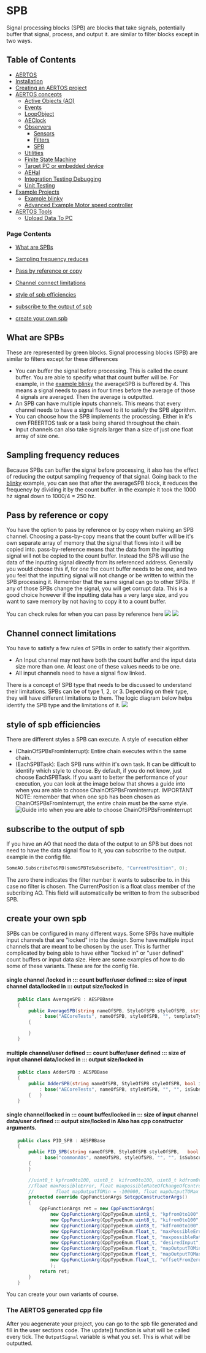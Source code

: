 
# SPB
<!--  
//UserCode_Sectiona
-->
Signal processing blocks (SPB) are blocks that take signals, potentially buffer that signal,  process, and output it. are similar to filter blocks except in two ways. 
<!--  
//UserCode_Sectiona_end
-->

## Table of Contents
- [AERTOS](https://github.com/haditj66/AERTOSCopy)
- [Installation](https://github.com/haditj66/AERTOSCopy/blob/master/doc/Installation.md)
- [Creating an AERTOS project](https://github.com/haditj66/AERTOSCopy/blob/master/doc/Creating_an_AERTOS_project.md)
- [AERTOS concepts](https://github.com/haditj66/AERTOSCopy/blob/master/doc/AERTOS_concepts.md)
    - [Active Objects (AO)](https://github.com/haditj66/AERTOSCopy/blob/master/doc/concepts/AOs.md)
    - [Events](https://github.com/haditj66/AERTOSCopy/blob/master/doc/concepts/Events.md)
    - [LoopObject](https://github.com/haditj66/AERTOSCopy/blob/master/doc/concepts/LoopObject.md)
    - [AEClock](https://github.com/haditj66/AERTOSCopy/blob/master/doc/concepts/AEClock.md)
    - [Observers](https://github.com/haditj66/AERTOSCopy/blob/master/doc/concepts/Observers.md)
        - [Sensors](https://github.com/haditj66/AERTOSCopy/blob/master/doc/concepts/observers/Sensors.md)
        - [Filters](https://github.com/haditj66/AERTOSCopy/blob/master/doc/concepts/observers/Filters.md)
        - [SPB](https://github.com/haditj66/AERTOSCopy/blob/master/doc/concepts/observers/SPB.md)
    - [Utilities](https://github.com/haditj66/AERTOSCopy/blob/master/doc/concepts/Utilities.md)
    - [Finite State Machine](https://github.com/haditj66/AERTOSCopy/blob/master/doc/concepts/FSM.md)
    - [Target PC or embedded device](https://github.com/haditj66/AERTOSCopy/blob/master/doc/concepts/Target_PC_Or_Embed.md)
    - [AEHal](https://github.com/haditj66/AERTOSCopy/blob/master/doc/concepts/AEHal.md)
    - [Integration Testing Debugging](https://github.com/haditj66/AERTOSCopy/blob/master/doc/concepts/IntegrationTesting.md)
    - [Unit Testing](https://github.com/haditj66/AERTOSCopy/blob/master/doc/concepts/UnitTesting.md)
- [Example Projects](https://github.com/haditj66/AERTOSCopy/blob/master/doc/Examples.md)
    - [Example blinky](https://github.com/haditj66/AERTOSCopy/blob/master/doc/example/blinky.md)
    - [Advanced Example Motor speed controller](https://github.com/haditj66/AERTOSCopy/blob/master/doc/example/motor_speed_controller.md)
- [AERTOS Tools](https://github.com/haditj66/AERTOSCopy/blob/master/doc/AERTOS_TOOLS.md)
    - [Upload Data To PC](https://github.com/haditj66/AERTOSCopy/blob/master/doc/tools/UploadDataToPC.md)
 

### Page Contents
- [What are SPBs ](#what-are-spbs-)

- [Sampling frequency reduces](#sampling-frequency-reduces)

- [Pass by reference or copy](#pass-by-reference-or-copy)

- [Channel connect limitations](#channel-connect-limitations)

- [style of spb efficiencies](#style-of-spb-efficiencies)

- [subscribe to the output of spb](#subscribe-to-the-output-of-spb)

- [create your own spb](#create-your-own-spb)



<!--  
//UserCode_Sectionb
//UserCode_Sectionb_end
 -->
 
## What are SPBs 
<!--  
 //UserCode_Sectionwhatarespbs
 -->
These are represented by green blocks. Signal processing blocks (SPB) are similar to filters except for these differences

 - You can buffer the signal before processing. This is called the count buffer. You are able to specify what that count buffer will be. For example, in the [example blinky](https://github.com/haditj66/AERTOSCopy/blob/master/doc/example/blinky.md) the averageSPB is buffered by 4. This means a signal needs to pass in four times before the average of those 4 signals are averaged. Then the average is outputted. 
 - An SPB can have multiple inputs channels. This means that every channel needs to have a signal flowed to it to satisfy the SPB algorithm.  
 - You can choose how the SPB implements the processing. Either in it's own FREERTOS task or a task being shared throughout the chain. 
 - Input channels can also take signals larger than a size of just one float array of size one.

<!--  
//UserCode_Sectionwhatarespbs_end
-->
## Sampling frequency reduces
<!--  
 //UserCode_Sectionsamplingfrequencyreduces
 -->
 Because SPBs can buffer the signal before processing, it also has the effect of reducing the output sampling frequency of that signal. Going back to the [blinky](https://github.com/haditj66/AERTOSCopy/blob/master/doc/example/blinky.md) example, you can see that after the averageSPB block, it reduces the frequency by dividing it by the count buffer. in the example it took the 1000 hz signal down to 1000/4 = 250 hz.
<!--  
//UserCode_Sectionsamplingfrequencyreduces_end
-->
## Pass by reference or copy
<!--  
 //UserCode_Sectionpassbyreferenceorcopy
 -->
You have the option to pass by reference or by copy when making an SPB channel. Choosing a pass-by-copy means that the count buffer will be it's own separate array of memory that the signal that flows into it will be copied into. 
pass-by-reference means that the data from the inputting signal will not be copied to the count buffer. Instead the SPB will use the data of the inputting signal directly from its referenced address. Generally you would choose this if, for one the count buffer needs to be one, and two you feel that the inputting signal will not change or be written to within the SPB processing it. Remember that the same  signal can go to other SPBs. If any of those SPBs change the signal, you will get corrupt data. This is a good choice however if the inputting data has a very large size, and you want to save memory by not having to copy it to a count buffer.


You can check rules for when you can pass by reference here
![](https://github.com/haditj66/AERTOS/blob/master/doc/images/spb1_ref1.PNG) 
![](https://github.com/haditj66/AERTOS/blob/master/doc/images/spb1_ref2.PNG) 

 <!--  
//UserCode_Sectionpassbyreferenceorcopy_end
-->
## Channel connect limitations
<!--  
 //UserCode_Sectionchannelconnectlimitations
 -->
 You have to satisfy a few rules of SPBs in order to satisfy their algorithm. 
 

 - An Input channel may not have both the count buffer and the input data size more than one. At least one of these values needs to be one. 
 - All input channels need to have a signal flow linked.
 
 There is a concept of SPB type that needs to be discussed to understand their limitations. SPBs can be of type 1, 2, or 3. Depending on their type, they will have different limitations to them. The logic diagram below helps identify the SPB type and the limitations of it. 
 ![](https://github.com/haditj66/AERTOS/blob/master/doc/images/spb1.PNG) 

<!-- 
//UserCode_Sectionchannelconnectlimitations_end
-->
## style of spb efficiencies
<!--  
 //UserCode_Sectionstyleofspbefficiencies
 -->

There are different styles a SPB can execute. A style of execution either 

 - (ChainOfSPBsFromInterrupt): Entire chain executes within the same chain.
 - (EachSPBTask): Each SPB runs within it's own task. 
It can be difficult to identify which style to choose. By default, if you do not know, just choose EachSPBTask. If you want to better the performance of your execution, you can look at the image below that  shows a guide into when you are able to choose ChainOfSPBsFromInterrupt. IMPORTANT NOTE: remember that when one spb has been chosen as ChainOfSPBsFromInterrupt, the entire chain must be the same style.
 ![Guide into when you are able to choose ChainOfSPBsFromInterrupt](https://github.com/haditj66/AERTOS/blob/master/doc/images/spb2.PNG) 




 <!--  
//UserCode_Sectionstyleofspbefficiencies_end
-->
## subscribe to the output of spb
<!--  
 //UserCode_Sectionsubscribetotheoutputofspb
 -->
 If you have an AO that need the data of the output to an SPB but does not need to have the data signal flow to it, you can subscribe to the output.
example in the config file.
```cpp
SomeAO.SubscribeToSPB(someSPBToSubscribeTo, "CurrentPosition", 0);
```
The zero there indicates the filter number it wants to subscribe to. in this case no filter is chosen. The CurrentPosition is a float class member of the subcribing AO. This field will automatically be written to from the subscribed SPB.

 <!--  
//UserCode_Sectionsubscribetotheoutputofspb_end
-->
## create your own spb
<!--  
 //UserCode_Sectioncreateyourownspb
 -->
 SPBs can be configured in many different ways. Some SPBs have multiple  input channels that are "locked" into the design. Some have multiple input channels that are meant to be chosen by the user. This is further complicated by being able to have either "locked in" or "user defined" count buffers or input data size. Here are some examples of how to do some of these variants. These are for the config file.

#### single channel /locked in :::  count buffer/user defined ::: size of input channel data/locked in ::: output size/locked in 
```csharp
    public class AverageSPB : AESPBBase
    {
        public AverageSPB(string nameOfSPB, StyleOfSPB styleOfSPB, string templateType, bool isSubscribable, SPBChannelUserDefinedCountBuffer ch1)
            : base("AECoreTests", nameOfSPB, styleOfSPB, "", templateType, isSubscribable,  new SizeOfSPBOutput(1, false), ch1)
        {

        }
    }
```
#### multiple channel/user defined :::  count buffer/user defined ::: size of input channel data/locked in ::: output size/locked in 
```csharp
    public class AdderSPB : AESPBBase
    {
        public AdderSPB(string nameOfSPB, StyleOfSPB styleOfSPB, bool isSubscribable, int numOfChannels, SPBChannelUserDefinedCountBuffer channelAllSame)
            : base("AECoreTests", nameOfSPB, styleOfSPB, "", "", isSubscribable,  new SizeOfSPBOutput(1, false), numOfChannels, channelAllSame)
        {   } 
    }
```


#### single channel/locked in :::  count buffer/locked in ::: size of input channel data/user defined ::: output size/locked in    Also has cpp constructor arguments.
```csharp
    public class PID_SPB : AESPBBase
    {
        public PID_SPB(string nameOfSPB, StyleOfSPB styleOfSPB,   bool isSubscribable, SPBChannelUserDefinedChannelConsumptionSize ch1)
            : base("commonAOs", nameOfSPB, styleOfSPB, "", "", isSubscribable, new SizeOfSPBOutput(1, false), ch1)
        { 
        }

        //uint8_t kpfrom0to100, uint8_t  kifrom0to100, uint8_t kdfrom0to100, 
        //float maxPossibleError, float maxpossibleRateOfChangeOfControlVariable, float desiredInput,
        //        float mapOutputTOMin = -100000, float mapOutputTOMax = 100000, float offsetFromZero = 0)
        protected override CppFunctionArgs SetcppConstructorArgs() 
        {
            CppFunctionArgs ret = new CppFunctionArgs(
                new CppFunctionArg(CppTypeEnum.uint8_t, "kpfrom0to100", false),
                new CppFunctionArg(CppTypeEnum.uint8_t, "kifrom0to100", false),
                new CppFunctionArg(CppTypeEnum.uint8_t, "kdfrom0to100", false),
                new CppFunctionArg(CppTypeEnum.float_t, "maxPossibleError", false),
                new CppFunctionArg(CppTypeEnum.float_t, "maxpossibleRateOfChangeOfControlVariable", false),
                new CppFunctionArg(CppTypeEnum.float_t, "desiredInput", false),
                new CppFunctionArg(CppTypeEnum.float_t, "mapOutputTOMin", false, "-100000"),
                new CppFunctionArg(CppTypeEnum.float_t, "mapOutputTOMax", false, "100000"),
                new CppFunctionArg(CppTypeEnum.float_t, "offsetFromZero", false, "0")
                );
            return ret;
        }
    }
```

You can create your own variants of course.
### The AERTOS generated cpp file

 After you aegenerate your project, you can go to the spb file generated and fill in the user sections code. The update() function is what will be called every tick. The ```OutputSignal``` variable is what you set. This is what will be outputted. 

<!--
//UserCode_Sectioncreateyourownspb_end
-->


 
